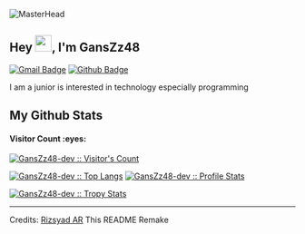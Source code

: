 ![MasterHead](https://dittmptrr27.com/banner.png)
## Hey <img src="https://github.com/TheDudeThatCode/TheDudeThatCode/blob/master/Assets/Hi.gif" width="29px">, I'm GansZz48

[![Gmail Badge](https://img.shields.io/badge/-gnzz6527@gmail.com-c14438?style=flat&logo=Gmail&logoColor=white&link=mailto:gnzz6527@gmail.com)](mailto:gnzz6527@gmail.com) 
[![Github Badge](https://img.shields.io/badge/GansZz48-dev-blue?style=flat&logo=github&logoColor=white&link=https://github.com/GansZz48-dev/)](https://www.github.com/GansZz48-dev/)

<p align='left'>I am a junior is interested in technology especially programming</p>

<h2>My Github Stats</h2>

<h4>Visitor Count :eyes:</h4>
<p>
    <a href="https://github.com/GansZz48-dev">
        <img src="https://profile-counter.glitch.me/%7BGansZz48-dev%7D/count.svg" alt="GansZz48-dev :: Visitor's Count" />
    </a>
</p>

<p>
    <a href="https://github.com/GansZz48-dev"><img src="https://github-readme-stats.vercel.app/api/top-langs/?username=GansZz48-dev&theme=tokyonight&layout=compact&hide_border=true&bg_color=282A36&icon_color=686868&title_color=57c7ff&text_color=9aedfe" alt="GansZz48-dev :: Top Langs" /></a>
    <a href="https://github.com/GansZz48-dev"><img src="https://github-readme-stats.vercel.app/api?username=GansZz48-dev&show_icons=true&include_all_commits=true&hide_border=true&bg_color=282A36&icon_color=686868&title_color=57c7ff&text_color=9aedfe&custom_title=My+Github+Stats" alt="GansZz48-dev :: Profile Stats" /></a>
</p>

<p>
    <a href="https://github.com/GansZz48-dev">
        <img src="https://github-profile-trophy.vercel.app/?username=GansZz48-dev&theme=dracula&rank=S,AAA,AA,B,C,A&margin-w=10" alt="GansZz48-dev :: Tropy Stats" />
    </a>
</p>

-----
Credits: [Rizsyad AR](https://github.com/Rizsyad)
This README Remake


